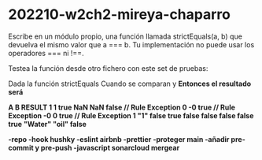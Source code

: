 # 202210-w2ch2-mireya-chaparro

Escribe en un módulo propio, una función llamada strictEquals(a, b) que devuelva el mismo valor que a === b. Tu implementación no puede usar los operadores === ni !==.

Testea la función desde otro fichero con este set de pruebas:

Dada la función strictEquals
Cuando se comparan <A> y <B>
Entonces el resultado será <Result>

A B RESULT
1 1 true
NaN NaN false // Rule Exception
0 -0 true // Rule Exception
-0 0 true // Rule Exception
1 "1" false
true false false
false false true
"Water" "oil" false

-repo
-hook hushky
-eslint airbnb
-prettier
-proteger main
-añadir pre-commit y pre-push
-javascript
sonarcloud
mergear
